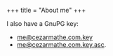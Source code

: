 +++
title = "About me"
+++

<!-- Hi, my name is Cezar, I'm 18 and I'm a student at the "Andrei Muresanu" National College in Dej, Cluj, Romania. I wrote my first line of code when I was 9 and I've been enjoying the experience since then.

Tinkering with my Linux system is one of my favourite things, along with writing Go code, Bash scripts and command line utilities.

Beyond my absolute favourite things, I participate in the [First Tech Challenge](https://natieprineducatie.ro/) program since season I and I can say that I've done any technical thing related to the robot: engineering, programming(in Java) and even piloting. I've also experimented with Python(during [DPIT](https://dpit.ro/), I was responsible with the [backend code](https://github.com/cezarmathe/smartplug-backend). If you'd like to see more of my work, please look [here](https://cezarmathe.com/portfolio)!

I hope I didn't bore you with talking only about myself, thanks for reading this and if you wish to exchange a few words, [contact me](https://cezarmathe.com/contact)! -->

I also have a GnuPG key:

- [me@cezarmathe.com.key](/pgp/me@cezarmathe.com.key)
- [me@cezarmathe.com.key.asc](/pgp/me@cezarmathe.com.key.asc).
